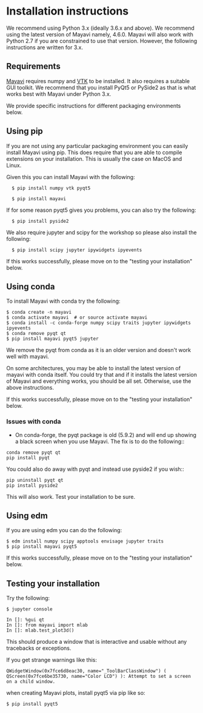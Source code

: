 # Installation instructions

We recommend using Python 3.x (ideally 3.6.x and above). We recommend using
the latest version of Mayavi namely, 4.6.0. Mayavi will also work with Python
2.7 if you are constrained to use that version. However, the following
instructions are written for 3.x.

## Requirements

[Mayavi](https://github.com/enthought/mayavi) requires numpy and
[VTK](https://www.vtk.org) to be installed. It also requires a suitable GUI
toolkit. We recommend that you install PyQt5 or PySide2 as that is what works
best with Mayavi under Python 3.x.

We provide specific instructions for different packaging environments below.

## Using pip

If you are not using any particular packaging environment you can easily
install Mayavi using pip. This does require that you are able to compile
extensions on your installation. This is usually the case on MacOS and Linux.


Given this you can install Mayavi with the following:
```
  $ pip install numpy vtk pyqt5

  $ pip install mayavi
```

If for some reason pyqt5 gives you problems, you can also try the following:

```
  $ pip install pyside2
```

We also require jupyter and scipy for the workshop so please also install the following:

```
  $ pip install scipy jupyter ipywidgets ipyevents
```

If this works successfully, please move on to the "testing your installation" below.

## Using conda

To install Mayavi with conda try the following:

```
$ conda create -n mayavi
$ conda activate mayavi  # or source activate mayavi
$ conda install -c conda-forge numpy scipy traits jupyter ipywidgets ipyevents
$ conda remove pyqt qt
$ pip install mayavi pyqt5 jupyter
```

We remove the pyqt from conda as it is an older version and doesn't work well
with mayavi.


On some architectures, you may be able to install the latest version of mayavi
with conda itself. You could try that and if it installs the latest version of
Mayavi and everything works, you should be all set. Otherwise, use the above
instructions.

If this works successfully, please move on to the "testing your installation"
below.

### Issues with conda

- On conda-forge, the pyqt package is old (5.9.2) and will end up showing a
  black screen when you use Mayavi.  The fix is to do the following::

```
conda remove pyqt qt
pip install pyqt
```

You could also do away with pyqt and instead use pyside2 if you wish::

```
pip uninstall pyqt qt
pip install pyside2
```

This will also work.  Test your installation to be sure.



## Using edm

If you are using edm you can do the following:

```
$ edm install numpy scipy apptools envisage jupyter traits
$ pip install mayavi pyqt5
```

If this works successfully, please move on to the "testing your installation"
below.


## Testing your installation

Try the following:

```
$ jupyter console

In []: %gui qt
In []: from mayavi import mlab
In []: mlab.test_plot3d()
```

This should produce a window that is interactive and usable without any
tracebacks or exceptions.

If you get strange warnings like this:
```
QWidgetWindow(0x7fce6d8eac30, name="_ToolBarClassWindow") ( QScreen(0x7fce6be35730, name="Color LCD") ): Attempt to set a screen on a child window.
```
when creating Mayavi plots, install pyqt5 via pip like so:

```
$ pip install pyqt5
```
